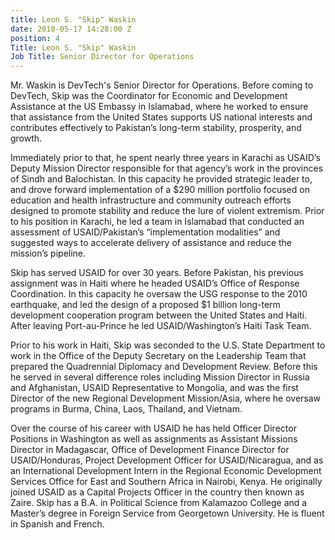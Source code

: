 ```yaml
---
title: Leon S. "Skip" Waskin
date: 2018-05-17 14:28:00 Z
position: 4
Title: Leon S. "Skip" Waskin
Job Title: Senior Director for Operations
---
```


Mr. Waskin is DevTech's Senior Director for Operations. Before coming to DevTech, Skip was the Coordinator for Economic and Development Assistance at the US Embassy in Islamabad, where he worked to ensure that assistance from the United States supports US national interests and contributes effectively to Pakistan’s long-term stability, prosperity, and growth. 

Immediately prior to that, he spent nearly three years in Karachi as USAID’s Deputy Mission Director responsible for that agency’s work in the provinces of Sindh and Balochistan. In this capacity he provided strategic leader to, and drove forward implementation of a $290 million portfolio focused on education and health infrastructure and community outreach efforts designed to promote stability and reduce the lure of violent extremism. Prior to his position in Karachi, he led a team in Islamabad that conducted an assessment of USAID/Pakistan’s “implementation modalities” and suggested ways to accelerate delivery of assistance and reduce the mission’s pipeline. 

Skip has served USAID for over 30 years. Before Pakistan, his previous assignment was in Haiti where he headed USAID’s Office of Response Coordination. In this capacity he oversaw the USG response to the 2010 earthquake, and led the design of a proposed $1 billion long-term development cooperation program between the United States and Haiti. After leaving Port-au-Prince he led USAID/Washington’s Haiti Task Team. 

Prior to his work in Haiti, Skip was seconded to the U.S. State Department to work in the Office of the Deputy Secretary on the Leadership Team that prepared the Quadrennial Diplomacy and Development Review. Before this he served in several difference roles including Mission Director in Russia and Afghanistan, USAID Representative to Mongolia, and was the first Director of the new Regional Development Mission/Asia, where he oversaw programs in Burma, China, Laos, Thailand, and Vietnam.

Over the course of his career with USAID he has held Officer Director Positions in Washington as well as assignments as Assistant Missions Director in Madagascar, Office of Development Finance Director for USAID/Honduras, Project Development Officer for USAID/Nicaragua, and as an International Development Intern in the Regional Economic Development Services Office for East and Southern Africa in Nairobi, Kenya. He originally joined USAID as a Capital Projects Officer in the country then known as Zaire. 
Skip has a B.A. in Political Science from Kalamazoo College and a Master’s degree in Foreign Service from Georgetown University. He is fluent in Spanish and French.  
